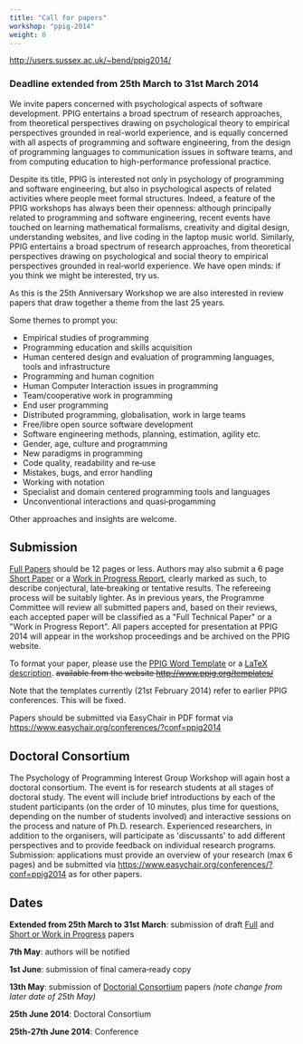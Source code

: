 ```yaml
---
title: "Call for papers"
workshop: "ppig-2014"
weight: 0
---
```


http://users.sussex.ac.uk/~bend/ppig2014/

### Deadline extended from 25th March to 31st March 2014

We invite papers concerned with psychological aspects of software development. PPIG entertains a broad spectrum of research approaches, from theoretical perspectives drawing on psychological theory to empirical perspectives grounded in real-world experience, and is equally concerned with all aspects of programming and software engineering, from the design of programming languages to communication issues in software teams, and from computing education to high-performance professional practice.

Despite its title, PPIG is interested not only in psychology of programming and software engineering, but also in psychological aspects of related activities where people meet formal structures. Indeed, a feature of the PPIG workshops has always been their openness: although principally related to programming and software engineering, recent events have touched on learning mathematical formalisms, creativity and digital design, understanding websites, and live coding in the laptop music world. Similarly, PPIG entertains a broad spectrum of research approaches, from theoretical perspectives drawing on psychological and social theory to empirical perspectives grounded in real‐world experience. We have open minds: if you think we might be interested, try us.

As this is the 25th Anniversary Workshop we are also interested in review papers that draw together a theme from the last 25 years.

Some themes to prompt you:

- Empirical studies of programming
- Programming education and skills acquisition
- Human centered design and evaluation of programming languages, tools and infrastructure
- Programming and human cognition
- Human Computer Interaction issues in programming
- Team/cooperative work in programming
- End user programming
- Distributed programming, globalisation, work in large teams
- Free/libre open source software development
- Software engineering methods, planning, estimation, agility etc.
- Gender, age, culture and programming
- New paradigms in programming
- Code quality, readability and re‐use
- Mistakes, bugs, and error handling
- Working with notation
- Specialist and domain centered programming tools and languages
- Unconventional interactions and quasi‐progamming

Other approaches and insights are welcome.

## Submission

<u>Full Papers</u> should be 12 pages or less. Authors may also submit a 6 page <u>Short Paper</u> or a <u>Work in Progress Report</u>, clearly marked as such, to describe conjectural, late‐breaking or tentative results. The refereeing process will be suitably lighter.  As in previous years, the Programme Committee will review all submitted papers and, based on their reviews, each accepted paper will be classified as a "Full Technical Paper" or a "Work in Progress Report".  All papers accepted for presentation at PPIG 2014 will appear in the workshop proceedings and be archived on the PPIG website.

To format your paper, please use the [PPIG Word Template](http://www.sussex.ac.uk/Users/bend/ppig2014/ppig2014.dot) or a [LaTeX description](http://www.sussex.ac.uk/Users/bend/ppig2014/ppig2014.pdf). ~~available from the website http://www.ppig.org/templates/~~

Note that the templates currently (21st February 2014) refer to earlier PPIG conferences.  This will be fixed.

Papers should be submitted via EasyChair in PDF format via  https://www.easychair.org/conferences/?conf=ppig2014

## Doctoral Consortium

The Psychology of Programming Interest Group Workshop will again host a doctoral consortium. The event is for research students at all stages of doctoral study. The event will include brief introductions by each of the student participants (on the order of 10 minutes, plus time for questions, depending on the number of students involved) and interactive sessions on the process and nature of Ph.D. research. Experienced researchers, in addition to the organisers, will participate as 'discussants' to add different perspectives and to provide feedback on individual research programs.  Submission: applications must provide an overview of your research (max 6 pages) and be submitted via  https://www.easychair.org/conferences/?conf=ppig2014 as for other papers.


## Dates

__Extended from 25th March to 31st March__: submission of draft <u>Full</u> and <u>Short or Work in Progress</u> papers

__7th May__: authors will be notified

__1st June__: submission of final camera‐ready copy

__13th May__: submission of <u>Doctorial Consortium</u> papers _(note change from later date of 25th May)_

__25th June 2014__: Doctoral Consortium

__25th-27th June 2014__: Conference
